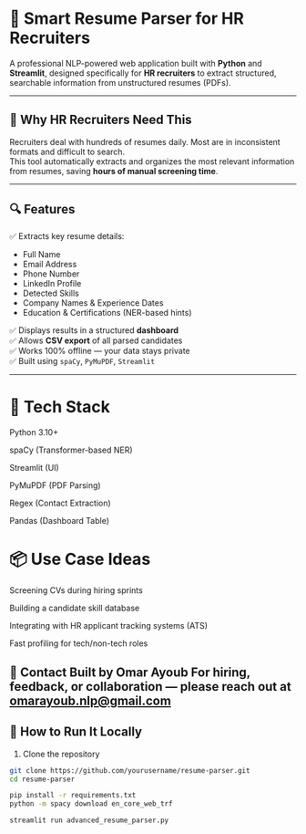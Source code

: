 # 📄 Smart Resume Parser for HR Recruiters

A professional NLP-powered web application built with **Python** and **Streamlit**, designed specifically for **HR recruiters** to extract structured, searchable information from unstructured resumes (PDFs).

---

## 🎯 Why HR Recruiters Need This

Recruiters deal with hundreds of resumes daily. Most are in inconsistent formats and difficult to search.  
This tool automatically extracts and organizes the most relevant information from resumes, saving **hours of manual screening time**.

---

## 🔍 Features

✅ Extracts key resume details:
- Full Name  
- Email Address  
- Phone Number  
- LinkedIn Profile  
- Detected Skills  
- Company Names & Experience Dates  
- Education & Certifications (NER-based hints)

✅ Displays results in a structured **dashboard**  
✅ Allows **CSV export** of all parsed candidates  
✅ Works 100% offline — your data stays private  
✅ Built using `spaCy`, `PyMuPDF`, `Streamlit`


---
#  🧠 Tech Stack
Python 3.10+

spaCy (Transformer-based NER)

Streamlit (UI)

PyMuPDF (PDF Parsing)

Regex (Contact Extraction)

Pandas (Dashboard Table)

#  📦 Use Case Ideas
Screening CVs during hiring sprints

Building a candidate skill database

Integrating with HR applicant tracking systems (ATS)

Fast profiling for tech/non-tech roles

📩 Contact
Built by Omar Ayoub
For hiring, feedback, or collaboration — please reach out at omarayoub.nlp@gmail.com
---

## 🚀 How to Run It Locally

1. Clone the repository  
```bash
git clone https://github.com/yourusername/resume-parser.git
cd resume-parser

pip install -r requirements.txt
python -m spacy download en_core_web_trf

streamlit run advanced_resume_parser.py 
